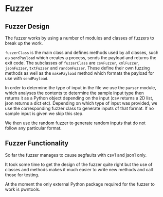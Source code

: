 # Fuzzer

## Fuzzer Design

The fuzzer works by using a number of modules and classes of fuzzers to break up the work.

`fuzzerClass` is the main class and defines methods used by all classes, such as `sendPayload` which creates a process, sends the payload and returns the exit code. The subclasses of `fuzzerClass` are `csvFuzzer`, `xmlFuzzer`, `jsonFuzzer`, `txtFuzzer` and `randomFuzzer`. These define their own fuzzing methods as well as the `makePayload` method which formats the payload for use with `sendPayload`.

In order to determine the type of input in the file we use the `parser` module, which analyses the contents to determine the sample input type then returns it as a Python object depending on the input (csv returns a 2D list, json returns a dict etc). Depending on which type of input was provided, we use the corresponding fuzzer class to generate inputs of that format. If no sample input is given we skip this step.

We then use the random fuzzer to generate random inputs that do not follow any particular format.

## Fuzzer Functionality

So far the fuzzer manages to cause segfaults with csv1 and json1 only.

It took some time to get the design of the fuzzer quite right but the use of classes and methods makes it much easier to write new methods and call those for testing.

At the moment the only external Python package required for the fuzzer to work is pwntools.
